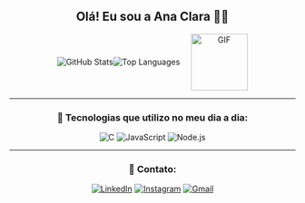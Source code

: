<div align="center">

<div align="center">
  
## Olá! Eu sou a Ana Clara 👋🏻

<div style="display: flex; align-items: center; justify-content: center;">
  <img src="https://github-readme-stats.vercel.app/api?username=Aninha-dev&show_icons=true&theme=dracula" alt="GitHub Stats" />
  <div style="display: flex; align-items: center; justify-content: center;">
    <img src="https://github-readme-stats.vercel.app/api/top-langs/?username=Aninha-dev&layout=compact&theme=dracula&hide=c,javascript,html,css" alt="Top Languages" style="margin-right: 20px;" />
    <img src="https://i.gifer.com/7V0.gif" alt="GIF" style="width: 100px;" />
  </div>
</div>

---

### 🚀 Tecnologias que utilizo no meu dia a dia:

<img src="https://img.shields.io/badge/C-00599C?style=for-the-badge&logo=c&logoColor=white" alt="C" />
<img src="https://img.shields.io/badge/JavaScript-F7DF1E?style=for-the-badge&logo=javascript&logoColor=black" alt="JavaScript" />
<img src="https://img.shields.io/badge/Node.js-43853D?style=for-the-badge&logo=node.js&logoColor=white" alt="Node.js" />

---

### 📲 Contato:

[![LinkedIn](https://img.shields.io/badge/LinkedIn-0077B5?style=for-the-badge&logo=linkedin&logoColor=white)](https://www.linkedin.com/in/ana-clara-correia-bb6b2a331/)
[![Instagram](https://img.shields.io/badge/Instagram-E4405F?style=for-the-badge&logo=instagram&logoColor=white)](https://instagram.com/_anclc)
[![Gmail](https://img.shields.io/badge/Gmail-D14836?style=for-the-badge&logo=gmail&logoColor=white)](mailto:anacclaracorreia@gmail.com)

</div>

